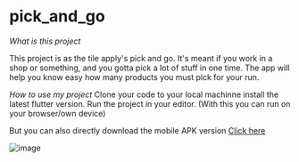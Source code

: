# pick_and_go

 *What is this project* 

 This project is as the tile apply's pick and go.
 It's meant if you work in a shop or something, and you gotta pick a lot of stuff in one  time.
 The app will help you know easy how many products you must pick for your run.


 *How to use my project*
 Clone your code to your local machinne install the latest flutter version. Run the project in your editor.  (With this you can run on your browser/own device)

But you can also directly download the mobile APK version
[Click here](https://drive.google.com/file/d/1HniKLrcwHruE2r4U8aUu_HysdCsewdTZ/view?usp=drive_link)


![image](https://github.com/user-attachments/assets/187e6aa5-7fb6-4d4d-944a-fd8bcdb60901)
